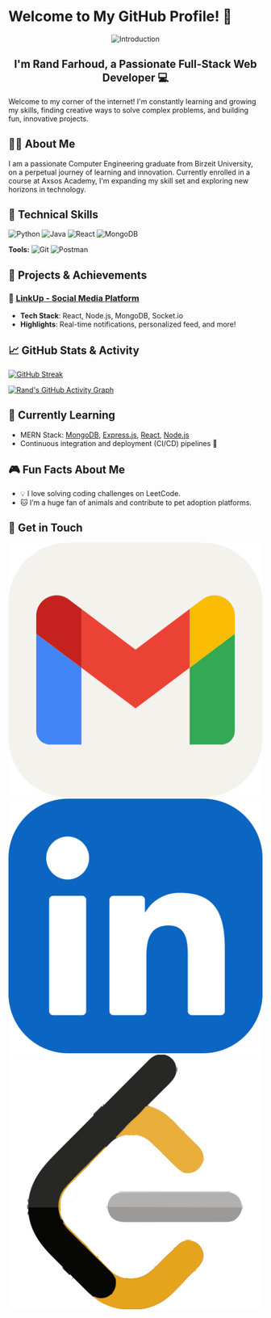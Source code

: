 # Welcome to My GitHub Profile! 👋

<div align="center">
  <img src="gif.gif" alt="Introduction" >
</div>

<h2 align="center">
  I'm Rand Farhoud, a Passionate Full-Stack Web Developer 💻
</h2> 

Welcome to my corner of the internet! I'm constantly learning and growing my skills, finding creative ways to solve complex problems, and building fun, innovative projects.

## 👩‍💻 About Me
I am a passionate Computer Engineering graduate from Birzeit University, on a perpetual journey of learning and innovation. Currently enrolled in a course at Axsos Academy, I'm expanding my skill set and exploring new horizons in technology.

## 💼 Technical Skills

![Python](https://img.shields.io/badge/-Python-333?style=flat&logo=python)
![Java](https://img.shields.io/badge/-Java-333?style=flat&logo=java)
![React](https://img.shields.io/badge/-React-333?style=flat&logo=react)
![MongoDB](https://img.shields.io/badge/-MongoDB-333?style=flat&logo=mongodb)

**Tools:** ![Git](https://img.shields.io/badge/-Git-333?style=flat&logo=git) ![Postman](https://img.shields.io/badge/-Postman-333?style=flat&logo=postman)

## 🚀 Projects & Achievements

### 🌟 [LinkUp - Social Media Platform](https://github.com/Farhoud-Rand/LinkUp)
- **Tech Stack**: React, Node.js, MongoDB, Socket.io
- **Highlights**: Real-time notifications, personalized feed, and more!

## 📈 GitHub Stats & Activity

[![GitHub Streak](https://github-readme-streak-stats.herokuapp.com?user=Farhoud-Rand&theme=radical)](https://git.io/streak-stats)

[![Rand's GitHub Activity Graph](https://activity-graph.herokuapp.com/graph?username=Farhoud-Rand&theme=dracula)](https://github.com/Farhoud-Rand)

## 🌱 Currently Learning
- MERN Stack: [MongoDB](https://www.mongodb.com/), [Express.js](https://expressjs.com/), [React](https://reactjs.org/), [Node.js](https://nodejs.org/en/)
- Continuous integration and deployment (CI/CD) pipelines 🚀

## 🎮 Fun Facts About Me
- 💡 I love solving coding challenges on LeetCode.
- 🐱 I’m a huge fan of animals and contribute to pet adoption platforms.

## 🤝 Get in Touch

[![Gmail](Gmail-Light.svg)](mailto:r.farhoud2000@gmail.com) 
[![LinkedIn](LinkedIn.svg)](https://www.linkedin.com/in/rand-farhoud-301b64184/) 
[![LeetCode](leetcode.svg)](https://leetcode.com/Rand_Farhoud/)

